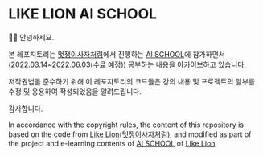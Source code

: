 # LIKE LION AI SCHOOL

🙋‍♀️ 안녕하세요.

본 레포지토리는 [멋쟁이사자처럼](https://www.likelion.net/)에서 진행하는 [AI SCHOOL](https://www.codelion.net/detail/kdt-ai-5th)에 참가하면서(2022.03.14~2022.06.03(수료 예정)) 공부하는 내용을 아카이브하고 있습니다.

저작권법을 준수하기 위해 이 레포지토리의 코드들은 강의 내용 및 프로젝트의 일부를 수정 및 응용하여 작성되었음을 알려드립니다.

감사합니다.

In accordance with the copyright rules, the content of this repository is based on the code from [Like Lion(멋쟁이사자처럼)](https://www.likelion.net/), and modified as part of the project and e-learning contents of [AI SCHOOL](https://www.codelion.net/detail/kdt-ai-5th) of [Like Lion](https://www.likelion.net/).

